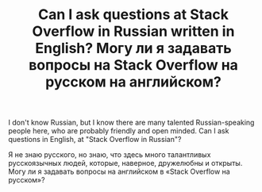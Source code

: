 ﻿---
title: "Can I ask questions at Stack Overflow in Russian written in English? Могу ли я задавать вопросы на Stack Overflow на русском на английском?"
se.owner.user_id: 413063
se.owner.display_name: "Tim"
se.owner.link: "https://ru.meta.stackoverflow.com/users/413063/tim"
se.link: "https://ru.meta.stackoverflow.com/questions/10963/can-i-ask-questions-at-stack-overflow-in-russian-written-in-english-%d0%9c%d0%be%d0%b3%d1%83-%d0%bb%d0%b8-%d1%8f-%d0%b7"
se.question_id: 10963
se.post_type: question
---
<p>I don't know Russian, but I know there are many talented Russian-speaking people here, who are probably friendly and open minded. Can I ask questions in English, at &quot;Stack Overflow in Russian&quot;?</p>
<p>Я не знаю русского, но знаю, что здесь много талантливых русскоязычных людей, которые, наверное, дружелюбны и открыты. Могу ли я задавать вопросы на английском в «Stack Overflow на русском»?</p>
